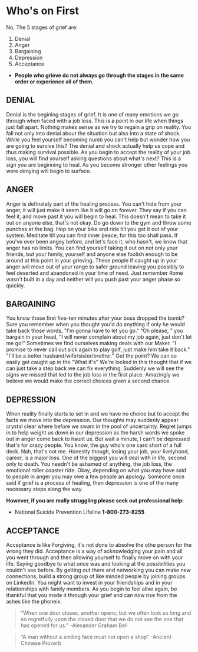 <!-- TITLE: The Five Stages Of Grief -->
<!-- SUBTITLE: A quick summary on the Stages Of Grief -->

# Who's on First
No, The 5 stages of grief are: 

1. Denial 
1. Anger
1. Bargaining
1. Depression
1. Acceptance 


- **People who grieve do not always go through the stages in the same order or experience all of them.**
##  DENIAL
Denial is the begining stages of grief. It is one of many emotions we go through when faced with a job loss. This is a point in our life when things just fall apart. Nothing makes sense as we try to regain a grip on reality. You fall not only into denial about the situation but also into a state of shock. While you feel yourself becoming numb you can't help but wonder how you are going to survive this? The denial and shock actually help us cope and thus making survival possible.  As you begin to accept the reality of your job loss, you will find yourself asking questions about what's next? This is a sign you are beginning to heal. As you become stronger other feelings you were denying will begin to surface.

##  ANGER
Anger is definately part of the healing process. You can't hide from your anger, it will just make it seem like it will go on forever. They say if you can feel it, and move past it you will begin to heal. This doesn't mean to take it out on anyone else, that's not okay.  Do go down to the  gym and throw some punches at the bag.  Hop on your bike and ride till you get it out of your system.  Meditate till you can find inner peace, for this too shall pass. If you've ever been angey before, and let's face it, who hasn't, we know that anger has no limits. You can find yourself taking it out on not only your friends, but your family, yourself and anyone else foolish enough to be around at this point in your grieving. These people if caught up in your anger will move out of your range to safer ground  leaving you possibly to feel deserted and abandoned in your time of need. Just remember Rome wasn't built in a day and neither will you push past your anger phase so quickly. 

##  BARGAINING
You know those first five-ten minutes after your boss dropped the bomb?  Sure you remember when you thought you'd  do anything if only he would take back those words, "I'm gonna have to let you go."  “Oh please, ” you bargain in your head, “I will never complain about my job again, just don't let me go!” Sometimes we find ourselves making deals with our Maker. "I promise to never call out sick again to play golf, just make him take it back." "I'll be a better husband/wife/sister/brother." Get the point? We can so easily get caught up in the "What if's" We're locked in this thought that if we can just take a step back we can fix everything.  Suddenly we will see the signs we missed that led to the job loss in the first place. Amazingly we believe we would make the correct choices given a second chance.

##  DEPRESSION
When reality finally starts to set in and we have no choice but to accept the facts we move into the depression. Our thoughts may suddenly appear crystal clear where before we swam in the  pool of uncertainty.  Regret jumps in to help weight  us down in our depression as the harsh words we spoke out in anger come back to haunt us. But wait a minute, I can't be depressed that's for crazy people.  You know, the guy who's one card short of a full deck. Nah, that's not me. Honestly though, losing your job, your livelyhood, career, is a major loss. One of the biggest you will deal with in life, second only to death.  You needn't be ashamed of anything, the job loss, the emotional roller coaster ride. Okay, depending on what you may have said to people in anger you may owe a few people an apology. Someone once said if grief is a process of healing, then depression is one of the many necessary steps along the way.

**However, if you are really struggling please seek out professional help:** 

-  National Suicide Prevention Lifeline **1-800-273-8255** 

##  ACCEPTANCE
Acceptance is like Forgiving, it's not done to absolve the othe person for the wrong they did.  Acceptance is a way of acknowledging your pain and all you went through and then allowing yourself to finally move on with your life. Saying goodbye to what once was and looking at the possibilities you couldn't see before. By getting out there and networking you can make new connections, build a strong group of like minded people by joining groups on LinkedIn. You might want to invest in your friendships and in your relationships with family members. As you begin to feel alive again, be thankful that you made it through your grief and can now rise from the ashes like the phoneix.



> “When one door closes, another opens; but we often look so long and so regretfully upon the closed door that we do not see the one that has opened for us.” -Alexander Graham Bell

> “A man without a smiling face must not open a shop” -Ancient Chinese Proverb
		 
		